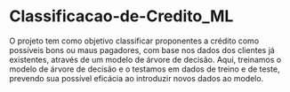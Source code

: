 # Classificacao-de-Credito_ML

O projeto tem como objetivo classificar proponentes a crédito como possíveis bons ou maus pagadores, com base nos dados dos clientes já existentes, através de um modelo de árvore de decisão.
Aqui, treinamos o modelo de árvore de decisão e o testamos em dados de treino e de teste, prevendo sua possível eficácia ao introduzir novos dados ao modelo.
